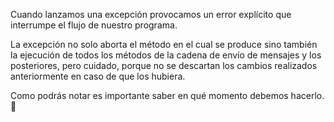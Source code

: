Cuando lanzamos una excepción provocamos un error explícito que interrumpe el flujo de nuestro programa.

La excepción no solo aborta el método en el cual se produce sino también la ejecución de todos los métodos de la cadena de envío de mensajes y los posteriores, pero cuidado, porque no se descartan los cambios realizados anteriormente en caso de que los hubiera.

Como podrás notar es importante saber en qué momento debemos hacerlo. :pray: